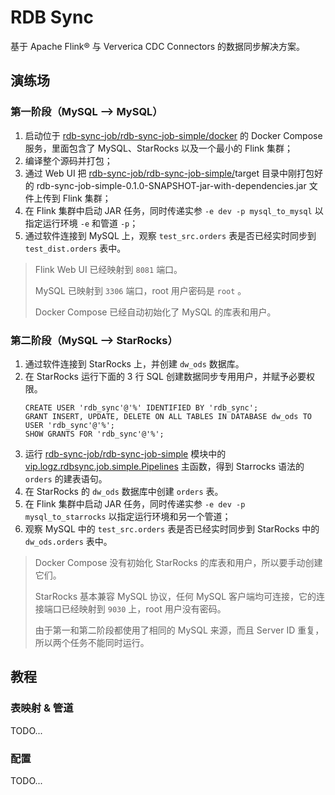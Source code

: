 # RDB Sync
基于 Apache Flink® 与 Ververica CDC Connectors 的数据同步解决方案。

## 演练场
### 第一阶段（MySQL --> MySQL）
1. 启动位于 [rdb-sync-job/rdb-sync-job-simple/docker](rdb-sync-job/rdb-sync-job-simple/docker) 的 Docker Compose 服务，里面包含了 MySQL、StarRocks 以及一个最小的 Flink 集群；
2. 编译整个源码并打包；
3. 通过 Web UI 把 [rdb-sync-job/rdb-sync-job-simple/](rdb-sync-job/rdb-sync-job-simple)target 目录中刚打包好的 rdb-sync-job-simple-0.1.0-SNAPSHOT-jar-with-dependencies.jar 文件上传到 Flink 集群；
4. 在 Flink 集群中启动 JAR 任务，同时传递实参 `-e dev -p mysql_to_mysql` 以指定运行环境 `-e` 和管道 `-p`；
5. 通过软件连接到 MySQL 上，观察 `test_src.orders` 表是否已经实时同步到 `test_dist.orders` 表中。

> Flink Web UI 已经映射到 `8081` 端口。
> 
> MySQL 已映射到 `3306` 端口，root 用户密码是 `root` 。
> 
> Docker Compose 已经自动初始化了 MySQL 的库表和用户。

### 第二阶段（MySQL --> StarRocks）
1. 通过软件连接到 StarRocks 上，并创建 `dw_ods` 数据库。
2. 在 StarRocks 运行下面的 3 行 SQL 创建数据同步专用用户，并赋予必要权限。
    ```mysql
    CREATE USER 'rdb_sync'@'%' IDENTIFIED BY 'rdb_sync';
    GRANT INSERT, UPDATE, DELETE ON ALL TABLES IN DATABASE dw_ods TO USER 'rdb_sync'@'%';
    SHOW GRANTS FOR 'rdb_sync'@'%';
    ```
3. 运行 [rdb-sync-job/rdb-sync-job-simple](rdb-sync-job/rdb-sync-job-simple) 模块中的 [vip.logz.rdbsync.job.simple.Pipelines](rdb-sync-job/rdb-sync-job-simple/src/main/java/vip/logz/rdbsync/job/simple/Pipelines.java) 主函数，得到 Starrocks 语法的 `orders` 的建表语句。
4. 在 StarRocks 的 `dw_ods` 数据库中创建 `orders` 表。
5. 在 Flink 集群中启动 JAR 任务，同时传递实参 `-e dev -p mysql_to_starrocks` 以指定运行环境和另一个管道；
6. 观察 MySQL 中的 `test_src.orders` 表是否已经实时同步到 StarRocks 中的 `dw_ods.orders` 表中。

> Docker Compose 没有初始化 StarRocks 的库表和用户，所以要手动创建它们。
>
> StarRocks 基本兼容 MySQL 协议，任何 MySQL 客户端均可连接，它的连接端口已经映射到 `9030` 上，root 用户没有密码。
> 
> 由于第一和第二阶段都使用了相同的 MySQL 来源，而且 Server ID 重复，所以两个任务不能同时运行。

## 教程

### 表映射 & 管道
TODO...

### 配置
TODO...

